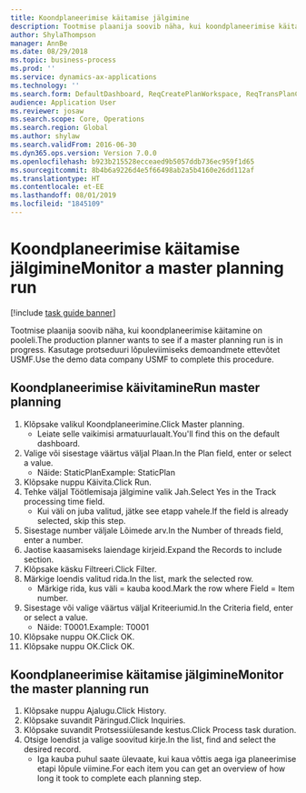 ```yaml
---
title: Koondplaneerimise käitamise jälgimine
description: Tootmise plaanija soovib näha, kui koondplaneerimise käitamine on pooleli.
author: ShylaThompson
manager: AnnBe
ms.date: 08/29/2018
ms.topic: business-process
ms.prod: ''
ms.service: dynamics-ax-applications
ms.technology: ''
ms.search.form: DefaultDashboard, ReqCreatePlanWorkspace, ReqTransPlanCard, SysQueryForm, InventItemIdLookupSimple, ReqLog, ReqProcessTaskTrace
audience: Application User
ms.reviewer: josaw
ms.search.scope: Core, Operations
ms.search.region: Global
ms.author: shylaw
ms.search.validFrom: 2016-06-30
ms.dyn365.ops.version: Version 7.0.0
ms.openlocfilehash: b923b215528ecceaed9b5057ddb736ec959f1d65
ms.sourcegitcommit: 8b4b6a9226d4e5f66498ab2a5b4160e26dd112af
ms.translationtype: HT
ms.contentlocale: et-EE
ms.lasthandoff: 08/01/2019
ms.locfileid: "1845109"
---
```

# <a name="monitor-a-master-planning-run"></a><span data-ttu-id="e8e18-103">Koondplaneerimise käitamise jälgimine</span><span class="sxs-lookup"><span data-stu-id="e8e18-103">Monitor a master planning run</span></span>

[!include [task guide banner](../../includes/task-guide-banner.md)]

<span data-ttu-id="e8e18-104">Tootmise plaanija soovib näha, kui koondplaneerimise käitamine on pooleli.</span><span class="sxs-lookup"><span data-stu-id="e8e18-104">The production planner wants to see if a master planning run is in progress.</span></span> <span data-ttu-id="e8e18-105">Kasutage protseduuri lõpuleviimiseks demoandmete ettevõtet USMF.</span><span class="sxs-lookup"><span data-stu-id="e8e18-105">Use the demo data company USMF to complete this procedure.</span></span>


## <a name="run-master-planning"></a><span data-ttu-id="e8e18-106">Koondplaneerimise käivitamine</span><span class="sxs-lookup"><span data-stu-id="e8e18-106">Run master planning</span></span>
1. <span data-ttu-id="e8e18-107">Klõpsake valikul Koondplaneerimine.</span><span class="sxs-lookup"><span data-stu-id="e8e18-107">Click Master planning.</span></span>
    * <span data-ttu-id="e8e18-108">Leiate selle vaikimisi armatuurlaualt.</span><span class="sxs-lookup"><span data-stu-id="e8e18-108">You'll find this on the default dashboard.</span></span>  
2. <span data-ttu-id="e8e18-109">Valige või sisestage väärtus väljal Plaan.</span><span class="sxs-lookup"><span data-stu-id="e8e18-109">In the Plan field, enter or select a value.</span></span>
    * <span data-ttu-id="e8e18-110">Näide: StaticPlan</span><span class="sxs-lookup"><span data-stu-id="e8e18-110">Example: StaticPlan</span></span>  
3. <span data-ttu-id="e8e18-111">Klõpsake nuppu Käivita.</span><span class="sxs-lookup"><span data-stu-id="e8e18-111">Click Run.</span></span>
4. <span data-ttu-id="e8e18-112">Tehke väljal Töötlemisaja jälgimine valik Jah.</span><span class="sxs-lookup"><span data-stu-id="e8e18-112">Select Yes in the Track processing time field.</span></span>
    * <span data-ttu-id="e8e18-113">Kui väli on juba valitud, jätke see etapp vahele.</span><span class="sxs-lookup"><span data-stu-id="e8e18-113">If the field is already selected, skip this step.</span></span>  
5. <span data-ttu-id="e8e18-114">Sisestage number väljale Lõimede arv.</span><span class="sxs-lookup"><span data-stu-id="e8e18-114">In the Number of threads field, enter a number.</span></span>
6. <span data-ttu-id="e8e18-115">Jaotise kaasamiseks laiendage kirjeid.</span><span class="sxs-lookup"><span data-stu-id="e8e18-115">Expand the Records to include section.</span></span>
7. <span data-ttu-id="e8e18-116">Klõpsake käsku Filtreeri.</span><span class="sxs-lookup"><span data-stu-id="e8e18-116">Click Filter.</span></span>
8. <span data-ttu-id="e8e18-117">Märkige loendis valitud rida.</span><span class="sxs-lookup"><span data-stu-id="e8e18-117">In the list, mark the selected row.</span></span>
    * <span data-ttu-id="e8e18-118">Märkige rida, kus väli = kauba kood.</span><span class="sxs-lookup"><span data-stu-id="e8e18-118">Mark the row where Field = Item number.</span></span>  
9. <span data-ttu-id="e8e18-119">Sisestage või valige väärtus väljal Kriteeriumid.</span><span class="sxs-lookup"><span data-stu-id="e8e18-119">In the Criteria field, enter or select a value.</span></span>
    * <span data-ttu-id="e8e18-120">Näide: T0001.</span><span class="sxs-lookup"><span data-stu-id="e8e18-120">Example: T0001</span></span>  
10. <span data-ttu-id="e8e18-121">Klõpsake nuppu OK.</span><span class="sxs-lookup"><span data-stu-id="e8e18-121">Click OK.</span></span>
11. <span data-ttu-id="e8e18-122">Klõpsake nuppu OK.</span><span class="sxs-lookup"><span data-stu-id="e8e18-122">Click OK.</span></span>

## <a name="monitor-the-master-planning-run"></a><span data-ttu-id="e8e18-123">Koondplaneerimise käitamise jälgimine</span><span class="sxs-lookup"><span data-stu-id="e8e18-123">Monitor the master planning run</span></span>
1. <span data-ttu-id="e8e18-124">Klõpsake nuppu Ajalugu.</span><span class="sxs-lookup"><span data-stu-id="e8e18-124">Click History.</span></span>
2. <span data-ttu-id="e8e18-125">Klõpsake suvandit Päringud.</span><span class="sxs-lookup"><span data-stu-id="e8e18-125">Click Inquiries.</span></span>
3. <span data-ttu-id="e8e18-126">Klõpsake suvandit Protsessiülesande kestus.</span><span class="sxs-lookup"><span data-stu-id="e8e18-126">Click Process task duration.</span></span>
4. <span data-ttu-id="e8e18-127">Otsige loendist ja valige soovitud kirje.</span><span class="sxs-lookup"><span data-stu-id="e8e18-127">In the list, find and select the desired record.</span></span>
    * <span data-ttu-id="e8e18-128">Iga kauba puhul saate ülevaate, kui kaua võttis aega iga planeerimise etapi lõpule viimine.</span><span class="sxs-lookup"><span data-stu-id="e8e18-128">For each item you can get an overview of how long it took to complete each planning step.</span></span>  

